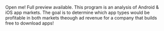 Open me! Full preview available.
This program is an analysis of Android & iOS app markets.
The goal is to determine which app types would be profitable in both markets theough ad revenue for a company that builds free to download apps!
